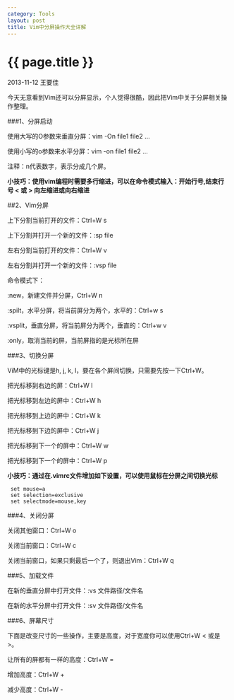 ```yaml
---
category: Tools
layout: post
title: Vim中分屏操作大全详解
---
```


{{ page.title }}
================

<p class="meta">2013-11-12 王要佳</p>

今天无意看到Vim还可以分屏显示，个人觉得很酷，因此把Vim中关于分屏相关操作整理。

###1、分屏启动

使用大写的O参数来垂直分屏：vim -On file1 file2 ...

使用小写的o参数来水平分屏：vim -on file1 file2 ...

注释：n代表数字，表示分成几个屏。

**小技巧：使用vim编程时需要多行缩进，可以在命令模式输入：开始行号,结束行号 < 或 > 向左缩进或向右缩进**

##2、Vim分屏

上下分割当前打开的文件：Ctrl+W s

上下分割并打开一个新的文件：:sp file

左右分割当前打开的文件：Ctrl+W v

左右分割并打开一个新的文件：:vsp file

命令模式下：

:new，新建文件并分屏，Ctrl+W n

:spilt，水平分屏，将当前屏分为两个，水平的：Ctrl+w s

:vsplit，垂直分屏，将当前屏分为两个，垂直的：Ctrl+w v

:only，取消当前的屏，当前屏指的是光标所在屏


###3、切换分屏

ViM中的光标键是h, j, k, l，要在各个屏间切换，只需要先按一下Ctrl+W。

把光标移到右边的屏：Ctrl+W l

把光标移到左边的屏中：Ctrl+W h

把光标移到上边的屏中：Ctrl+W k

把光标移到下边的屏中：Ctrl+W j

把光标移到下一个的屏中：Ctrl+W w

把光标移到下一个的屏中：Ctrl+W p

**小技巧：通过在.vimrc文件增加如下设置，可以使用鼠标在分屏之间切换光标**

     set mouse=a
     set selection=exclusive
	 set selectmode=mouse,key

###4、关闭分屏 

关闭其他窗口：Ctrl+W  o

关闭当前窗口：Ctrl+W c

关闭当前窗口，如果只剩最后一个了，则退出Vim：Ctrl+W q

###5、加载文件

在新的垂直分屏中打开文件：:vs 文件路径/文件名

在新的水平分屏中打开文件：:sv 文件路径/文件名

###6、屏幕尺寸

下面是改变尺寸的一些操作，主要是高度，对于宽度你可以使用Ctrl+W < 或是 >。

让所有的屏都有一样的高度：Ctrl+W =

增加高度：Ctrl+W +

减少高度：Ctrl+W -













